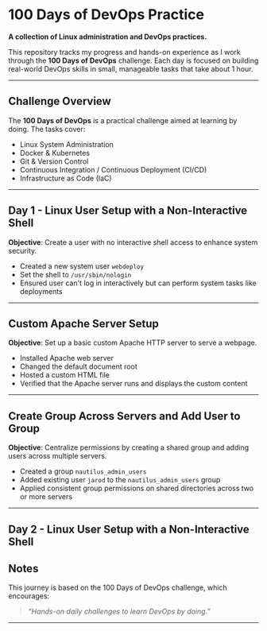 # 100 Days of DevOps Practice

**A collection of Linux administration and DevOps practices.**

This repository tracks my progress and hands-on experience as I work through the **100 Days of DevOps** challenge. Each day is focused on building real-world DevOps skills in small, manageable tasks that take about 1 hour.

---

## Challenge Overview

The **100 Days of DevOps** is a practical challenge aimed at learning by doing. The tasks cover:

- Linux System Administration  
- Docker & Kubernetes  
- Git & Version Control  
- Continuous Integration / Continuous Deployment (CI/CD)  
- Infrastructure as Code (IaC)

---

## Day 1 - Linux User Setup with a Non-Interactive Shell

**Objective**: Create a user with no interactive shell access to enhance system security.

- Created a new system user `webdeploy`
- Set the shell to `/usr/sbin/nologin`
- Ensured user can't log in interactively but can perform system tasks like deployments

---

##  Custom Apache Server Setup

**Objective**: Set up a basic custom Apache HTTP server to serve a webpage.

- Installed Apache web server
- Changed the default document root
- Hosted a custom HTML file
- Verified that the Apache server runs and displays the custom content

---

## Create Group Across Servers and Add User to Group

**Objective**: Centralize permissions by creating a shared group and adding users across multiple servers.

- Created a group `nautilus_admin_users`
- Added existing user `jarod` to the `nautilus_admin_users` group
- Applied consistent group permissions on shared directories across two or more servers

---
## Day 2 - Linux User Setup with a Non-Interactive Shell



##  Notes

This journey is based on the 100 Days of DevOps challenge, which encourages:

> *“Hands-on daily challenges to learn DevOps by doing.”*

---
